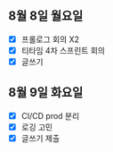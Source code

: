 ## 8월 8일 월요일 
- [x] 프롤로그 회의 X2
- [x] 티타임 4차 스프린트 회의 
- [x] 글쓰기

## 8월 9일 화요일
- [x] CI/CD prod 분리
- [x] 로깅 고민 
- [x] 글쓰기 제출
